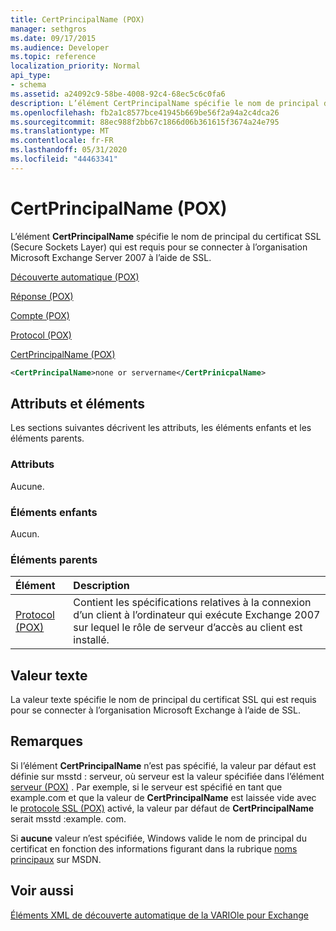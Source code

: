 ```yaml
---
title: CertPrincipalName (POX)
manager: sethgros
ms.date: 09/17/2015
ms.audience: Developer
ms.topic: reference
localization_priority: Normal
api_type:
- schema
ms.assetid: a24092c9-58be-4008-92c4-68ec5c6c0fa6
description: L’élément CertPrincipalName spécifie le nom de principal du certificat SSL (Secure Sockets Layer) qui est requis pour se connecter à l’organisation Microsoft Exchange Server 2007 à l’aide de SSL.
ms.openlocfilehash: fb2a1c8577bce41945b669be56f2a94a2c4dca26
ms.sourcegitcommit: 88ec988f2bb67c1866d06b361615f3674a24e795
ms.translationtype: MT
ms.contentlocale: fr-FR
ms.lasthandoff: 05/31/2020
ms.locfileid: "44463341"
---
```

# <a name="certprincipalname-pox"></a>CertPrincipalName (POX)

L’élément **CertPrincipalName** spécifie le nom de principal du certificat SSL (Secure Sockets Layer) qui est requis pour se connecter à l’organisation Microsoft Exchange Server 2007 à l’aide de SSL. 
  
[Découverte automatique (POX)](autodiscover-pox.md)
  
[Réponse (POX)](response-pox.md)
  
[Compte (POX)](account-pox.md)
  
[Protocol (POX)](protocol-pox.md)
  
[CertPrincipalName (POX)](certprincipalname-pox.md)
  
```xml
<CertPrincipalName>none or servername</CertPrinicpalName>
```

## <a name="attributes-and-elements"></a>Attributs et éléments

Les sections suivantes décrivent les attributs, les éléments enfants et les éléments parents.
  
### <a name="attributes"></a>Attributs

Aucune.
  
### <a name="child-elements"></a>Éléments enfants

Aucun.
  
### <a name="parent-elements"></a>Éléments parents

|**Élément**|**Description**|
|:-----|:-----|
|[Protocol (POX)](protocol-pox.md) <br/> |Contient les spécifications relatives à la connexion d’un client à l’ordinateur qui exécute Exchange 2007 sur lequel le rôle de serveur d’accès au client est installé.  <br/> |
   
## <a name="text-value"></a>Valeur texte

La valeur texte spécifie le nom de principal du certificat SSL qui est requis pour se connecter à l’organisation Microsoft Exchange à l’aide de SSL.
  
## <a name="remarks"></a>Remarques

Si l’élément **CertPrincipalName** n’est pas spécifié, la valeur par défaut est définie sur msstd : serveur, où serveur est la valeur spécifiée dans l’élément [serveur (POX)](server-pox.md) . Par exemple, si le serveur est spécifié en tant que example.com et que la valeur de **CertPrincipalName** est laissée vide avec le [protocole SSL (POX)](ssl-pox.md) activé, la valeur par défaut de **CertPrincipalName** serait msstd :example. com. 
  
Si **aucune** valeur n’est spécifiée, Windows valide le nom de principal du certificat en fonction des informations figurant dans la rubrique [noms principaux](https://go.microsoft.com/fwlink/?LinkId=93417) sur MSDN. 
  
## <a name="see-also"></a>Voir aussi



[Éléments XML de découverte automatique de la VARIOle pour Exchange](pox-autodiscover-xml-elements-for-exchange.md)

